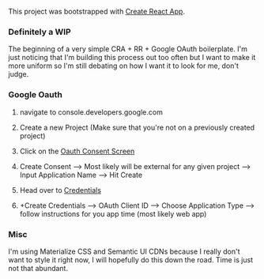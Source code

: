 This project was bootstrapped with [Create React App](https://github.com/facebook/create-react-app).

### Definitely a WIP

The beginning of a very simple CRA + RR + Google OAuth boilerplate. I'm just noticing that I'm building this process out too often but I want to make it more uniform so I'm still debating on how I want it to look for me, don't judge.

### Google Oauth

1. navigate to console.developers.google.com

2. Create a new Project (Make sure that you're not on a previously created project)

3. Click on the [Oauth Consent Screen](https://console.developers.google.com/apis/credentials/consent)

4. Create Consent --> Most likely will be external for any given project --> Input Application Name --> Hit Create

5. Head over to [Credentials](https://console.developers.google.com/apis/credentials)

6. +Create Credentials --> OAuth Client ID --> Choose Application Type --> follow instructions for you app time (most likely web app)

### Misc

I'm using Materialize CSS and Semantic UI CDNs because I really don't want to style it right now, I will hopefully do this down the road. Time is just not that abundant.
